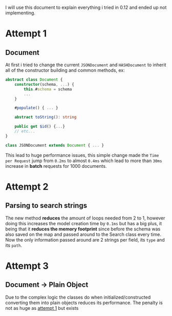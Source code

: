 I will use this document to explain everything i tried in 0.12 and ended up not implementing.

# Attempt 1

## Document

At first i tried to change the current `JSONDocument` and `HASHDocument` to inherit all of the constructor building and common methods, ex:

```ts
abstract class Document {
    constructor(schema, ...) {
        this.#schema = schema
        ...
    }

    #populate() { ... }

    abstract toString(): string

    public get $id() {...}
    // etc...
}

class JSONDocument extends Document { ... }
```

This lead to huge performance issues, this simple change made the `Time per Request` jump from `0.2ms` to almost `0.4ms` which lead to more than `30ms` increase in **batch** requests for 1000 documents.

# Attempt 2

## Parsing to search strings

The new method **reduces** the amount of loops needed from 2 to 1, however doing this increases the model creation time by `0.1ms` but has a big plus, it being that it **reduces the memory footprint** since before the schema was also saved on the map and passed around to the Search class every time. Now the only information passed around are 2 strings per field, its `type` and its `path`.

# Attempt 3

## Document -> Plain Object

Due to the complex logic the classes do when initialized/constructed converting them into plain objects reduces its performance.
The penalty is not as huge as [attempt 1](#attempt-1) but exists